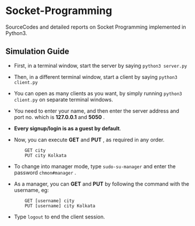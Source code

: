 # Socket-Programming

SourceCodes and detailed reports on Socket Programming implemented in Python3.


## Simulation Guide

 * First, in a terminal window, start the server by saying `python3 server.py`
 * Then, in a different terminal window, start a client by saying `python3 client.py`
 * You can open as many clients as you want, by simply running `python3 client.py` on separate terminal windows.
 * You need to enter your name, and then enter the server address and port no. which is **127.0.0.1** and **5050** .
 * **Every signup/login is as a guest by default**.
 * Now, you can execute **GET** and **PUT** , as required in any order.

    ```
        GET city
        PUT city Kolkata
    ```
 
 * To change into manager mode, type `sudo-su-manager` and enter the password `chmon#manager` .
 * As a manager, you can **GET** and **PUT** by following the command with the username, eg:

    ```
        GET [username] city 
        PUT [username] city Kolkata
    ```

* Type `logout` to end the client session.
